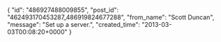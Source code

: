  {
   "id": "486927488009855",
   "post_id": "462493170453287_486919824677288",
   "from_name": "Scott Duncan",
   "message": "Set up a server.",
   "created_time": "2013-03-03T00:08:20+0000"
 }
